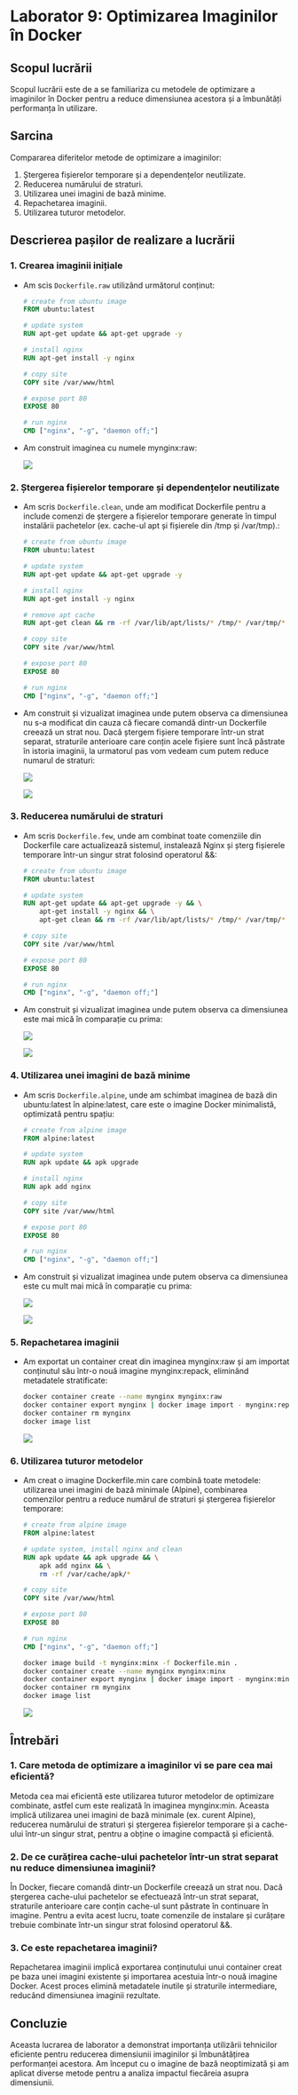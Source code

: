 # Laborator 9: Optimizarea Imaginilor în Docker

## Scopul lucrării
Scopul lucrării este de a se familiariza cu metodele de optimizare a imaginilor în Docker pentru a reduce dimensiunea acestora și a îmbunătăți performanța în utilizare.

## Sarcina
Compararea diferitelor metode de optimizare a imaginilor:
1. Ștergerea fișierelor temporare și a dependențelor neutilizate.
2. Reducerea numărului de straturi.
3. Utilizarea unei imagini de bază minime.
4. Repachetarea imaginii.
5. Utilizarea tuturor metodelor.

## Descrierea pașilor de realizare a lucrării

### 1. Crearea imaginii inițiale
- Am scis `Dockerfile.raw` utilizând următorul conținut:
    ```dockerfile
    # create from ubuntu image
    FROM ubuntu:latest

    # update system
    RUN apt-get update && apt-get upgrade -y

    # install nginx
    RUN apt-get install -y nginx

    # copy site
    COPY site /var/www/html

    # expose port 80
    EXPOSE 80

    # run nginx
    CMD ["nginx", "-g", "daemon off;"]
    ```
- Am construit imaginea cu numele mynginx:raw:

    ![](images/cb1.png)

### 2. Ștergerea fișierelor temporare și dependențelor neutilizate
- Am scris `Dockerfile.clean`, unde am modificat Dockerfile pentru a include comenzi de ștergere a fișierelor temporare generate în timpul instalării pachetelor (ex. cache-ul apt și fișierele din /tmp și /var/tmp).:
    ```dockerfile
    # create from ubuntu image
    FROM ubuntu:latest

    # update system
    RUN apt-get update && apt-get upgrade -y

    # install nginx
    RUN apt-get install -y nginx

    # remove apt cache
    RUN apt-get clean && rm -rf /var/lib/apt/lists/* /tmp/* /var/tmp/*

    # copy site
    COPY site /var/www/html

    # expose port 80
    EXPOSE 80

    # run nginx
    CMD ["nginx", "-g", "daemon off;"]
    ```
- Am construit și vizualizat imaginea unde putem observa ca dimensiunea nu s-a modificat din cauza că fiecare comandă dintr-un Dockerfile creează un strat nou. Dacă ștergem fișiere temporare într-un strat separat, straturile anterioare care conțin acele fișiere sunt încă păstrate în istoria imaginii, la urmatorul pas vom vedeam cum putem reduce numarul de straturi:

    ![](images/cb2.png)

    ![](images/i2.png)

### 3. Reducerea numărului de straturi
- Am scris `Dockerfile.few`, unde am combinat toate comenziile din Dockerfile care actualizează sistemul, instalează Nginx și șterg fișierele temporare într-un singur strat folosind operatorul &&:
    ```dockerfile
    # create from ubuntu image
    FROM ubuntu:latest

    # update system
    RUN apt-get update && apt-get upgrade -y && \
        apt-get install -y nginx && \
        apt-get clean && rm -rf /var/lib/apt/lists/* /tmp/* /var/tmp/*

    # copy site
    COPY site /var/www/html

    # expose port 80
    EXPOSE 80

    # run nginx
    CMD ["nginx", "-g", "daemon off;"]
    ```
- Am construit și vizualizat imaginea unde putem observa ca dimensiunea este mai mică în comparație cu prima:

    ![](images/cb3.png)

    ![](images/i3.png)

### 4. Utilizarea unei imagini de bază minime
- Am scris `Dockerfile.alpine`, unde am schimbat imaginea de bază din ubuntu:latest în alpine:latest, care este o imagine Docker minimalistă, optimizată pentru spațiu:
    ```dockerfile
    # create from alpine image
    FROM alpine:latest

    # update system
    RUN apk update && apk upgrade

    # install nginx
    RUN apk add nginx

    # copy site
    COPY site /var/www/html

    # expose port 80
    EXPOSE 80

    # run nginx
    CMD ["nginx", "-g", "daemon off;"]
    ```
- Am construit și vizualizat imaginea unde putem observa ca dimensiunea este cu mult mai mică în comparație cu prima:

    ![](images/cb4.png)

    ![](images/i4.png)

### 5. Repachetarea imaginii
- Am exportat un container creat din imaginea mynginx:raw și am importat conținutul său într-o nouă imagine mynginx:repack, eliminând metadatele stratificate:
    ```bash
    docker container create --name mynginx mynginx:raw
    docker container export mynginx | docker image import - mynginx:repack
    docker container rm mynginx
    docker image list
    ```

    ![](images/i5r.png)

### 6. Utilizarea tuturor metodelor
- Am creat o imagine Dockerfile.min care combină toate metodele: utilizarea unei imagini de bază minimale (Alpine), combinarea comenzilor pentru a reduce numărul de straturi și ștergerea fișierelor temporare:
    ```dockerfile
    # create from alpine image
    FROM alpine:latest

    # update system, install nginx and clean
    RUN apk update && apk upgrade && \
        apk add nginx && \
        rm -rf /var/cache/apk/*

    # copy site
    COPY site /var/www/html

    # expose port 80
    EXPOSE 80

    # run nginx
    CMD ["nginx", "-g", "daemon off;"]
    ```

    ```bash
    docker image build -t mynginx:minx -f Dockerfile.min .
    docker container create --name mynginx mynginx:minx
    docker container export mynginx | docker image import - mynginx:min
    docker container rm mynginx
    docker image list
    ```

    ![](images/i6finalrep.png)

## Întrebări

### 1. Care metoda de optimizare a imaginilor vi se pare cea mai eficientă?
Metoda cea mai eficientă este utilizarea tuturor metodelor de optimizare combinate, astfel cum este realizată în imaginea mynginx:min. Aceasta implică utilizarea unei imagini de bază minimale (ex. curent Alpine), reducerea numărului de straturi și ștergerea fișierelor temporare și a cache-ului într-un singur strat, pentru a obține o imagine compactă și eficientă.

### 2. De ce curățirea cache-ului pachetelor într-un strat separat nu reduce dimensiunea imaginii?
În Docker, fiecare comandă dintr-un Dockerfile creează un strat nou. Dacă ștergerea cache-ului pachetelor se efectuează într-un strat separat, straturile anterioare care conțin cache-ul sunt păstrate în continuare în imagine. Pentru a evita acest lucru, toate comenzile de instalare și curățare trebuie combinate într-un singur strat folosind operatorul &&.

### 3. Ce este repachetarea imaginii?
Repachetarea imaginii implică exportarea conținutului unui container creat pe baza unei imagini existente și importarea acestuia într-o nouă imagine Docker. Acest proces elimină metadatele inutile și straturile intermediare, reducând dimensiunea imaginii rezultate.

## Concluzie

Aceasta lucrarea de laborator a demonstrat importanța utilizării tehnicilor eficiente pentru reducerea dimensiunii imaginilor și îmbunătățirea performanței acestora. Am început cu o imagine de bază neoptimizată și am aplicat diverse metode pentru a analiza impactul fiecăreia asupra dimensiunii.